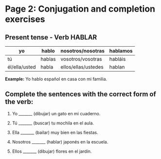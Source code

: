 # Page 2: Conjugation and completion exercises

## Present tense - Verb HABLAR

| yo | hablo | nosotros/nosotras | hablamos |
|---|---|---|---|
| tú | hablas | vosotros/vosotras | habláis |
| él/ella/usted | habla | ellos/ellas/ustedes | hablan |

**Example:** Yo hablo español en casa con mi familia.

## Complete the sentences with the correct form of the verb:

1. Yo _______ (dibujar) un gato en mi cuaderno.

2. Tú _______ (buscar) tu mochila en el aula.

3. Ella _______ (bailar) muy bien en las fiestas.

4. Nosotros _______ (hablar) japonés en la escuela.

5. Ellos _______ (dibujar) flores en el jardín.
